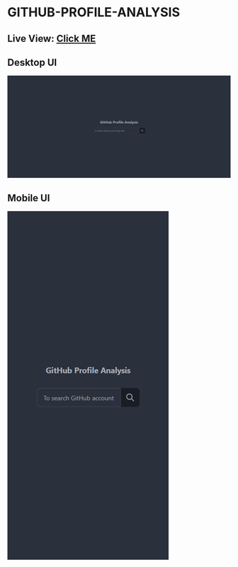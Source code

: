 # GITHUB-PROFILE-ANALYSIS

## Live View: [Click ME](https://tahsin000.github.io/GITHUB-PROFILE-ANALYSIS/)

## Desktop UI

![ui-1](./img/ui-1.png)

## Mobile UI

<p align="center">

![ui-2](./img/ui-2.png)

</p>
